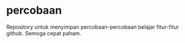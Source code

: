 # percobaan
Repository untuk menyimpan percobaan-percobaan belajar fitur-fitur github. Semoga cepat paham.
